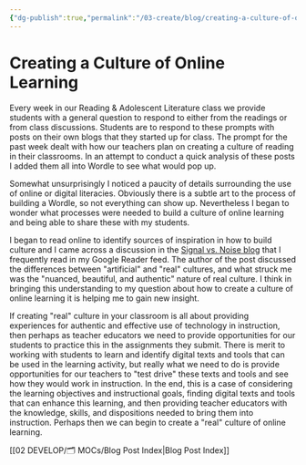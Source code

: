 ```yaml
---
{"dg-publish":true,"permalink":"/03-create/blog/creating-a-culture-of-online-learning/","title":"Creating a Culture of Online Learning","tags":["literacy","reading"]}
---
```


# Creating a Culture of Online Learning

Every week in our Reading & Adolescent Literature class we provide students with a general question to respond to either from the readings or from class discussions. Students are to respond to these prompts with posts on their own blogs that they started up for class. The prompt for the past week dealt with how our teachers plan on creating a culture of reading in their classrooms. In an attempt to conduct a quick analysis of these posts I added them all into Wordle to see what would pop up.

Somewhat unsurprisingly I noticed a paucity of details surrounding the use of online or digital literacies. Obviously there is a subtle art to the process of building a Wordle, so not everything can show up. Nevertheless I began to wonder what processes were needed to build a culture of online learning and being able to share these with my students.

I began to read online to identify sources of inspiration in how to build culture and I came across a discussion in the [Signal vs. Noise blog](http://37signals.com/svn/posts/1022-you-dont-create-a-culture) that I frequently read in my Google Reader feed. The author of the post discussed the differences between "artificial" and "real" cultures, and what struck me was the "nuanced, beautiful, and authentic" nature of real culture. I think in bringing this understanding to my question about how to create a culture of online learning it is helping me to gain new insight.

If creating "real" culture in your classroom is all about providing experiences for authentic and effective use of technology in instruction, then perhaps as teacher educators we need to provide opportunities for our students to practice this in the assignments they submit. There is merit to working with students to learn and identify digital texts and tools that can be used in the learning activity, but really what we need to do is provide opportunities for our teachers to "test drive" these texts and tools and see how they would work in instruction. In the end, this is a case of considering the learning objectives and instructional goals, finding digital texts and tools that can enhance this learning, and then providing teacher educators with the knowledge, skills, and dispositions needed to bring them into instruction. Perhaps then we can begin to create a "real" culture of online learning.

[[02 DEVELOP/🗂️ MOCs/Blog Post Index\|Blog Post Index]]
